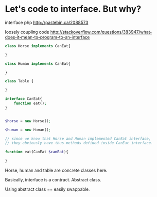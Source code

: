 # Let's code to interface. But why?

interface php
http://pastebin.ca/2088573

loosely coupling code
http://stackoverflow.com/questions/383947/what-does-it-mean-to-program-to-an-interface

```php
class Horse implements CanEat{

}

class Human implements CanEat{

}

class Table {

}

interface CanEat{
    function eat();
}


$horse = new Horse();

$human = new Human();

// since we know that Horse and Human implemented CanEat interface,
// they obviously have thus methods defined inside CanEat interface. 

function eat(CanEat $canEat){
    
}
```

Horse, human and table are concrete classes here.


Basically, interface is a contract. Abstract class.

Using abstract class == easily swappable.